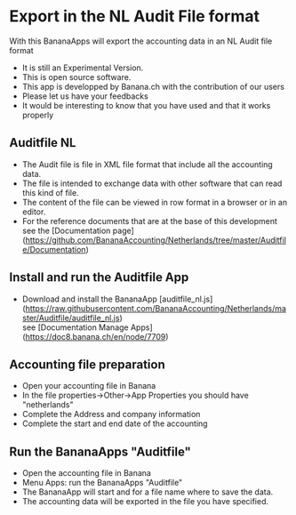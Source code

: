 # Export in the NL Audit File format

With this BananaApps will export the accounting data in an NL Audit file format 
* It is still an Experimental Version.
* This is open source software. 
* This app is developped by Banana.ch with  the contribution of our users 
* Please let us have your feedbacks 
* It would be interesting to know that you have used and that it works properly

## Auditfile NL
* The Audit file is file in XML file format that include all the accounting data.
* The file is intended to exchange data with other software that can read this kind of file.
* The content of the file can be viewed in row format in a browser or in an editor.
* For the reference documents that are at the base of this development see  the [Documentation page] (https://github.com/BananaAccounting/Netherlands/tree/master/Auditfile/Documentation)

## Install and run the Auditfile App
* Download and install the BananaApp [auditfile_nl.js] (https://raw.githubusercontent.com/BananaAccounting/Netherlands/master/Auditfile/auditfile_nl.js)  
see [Documentation Manage Apps] (https://doc8.banana.ch/en/node/7709)

## Accounting file preparation
* Open your accounting file in Banana  
* In the file properties->Other->App Properties you should have "netherlands"
* Complete the Address and company information
* Complete the start and end date of the accounting

## Run the BananaApps "Auditfile"
* Open the accounting file in Banana
* Menu Apps: run the BananaApps "Auditfile"
* The BananaApp will start and  for a file name where to save the data.
* The accounting data will be exported in the file you have specified.







